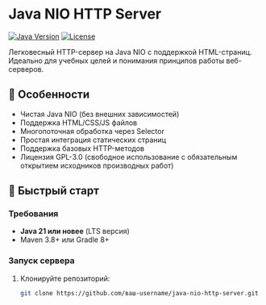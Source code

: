 # Java NIO HTTP Server

[![Java Version](https://img.shields.io/badge/Java-21%2B-blue)](https://openjdk.org/)
[![License](https://img.shields.io/badge/License-GPL--3.0-green)](LICENSE)

Легковесный HTTP-сервер на Java NIO с поддержкой HTML-страниц. Идеально для учебных целей и понимания принципов работы веб-серверов.

## 📌 Особенности

- Чистая Java NIO (без внешних зависимостей)
- Поддержка HTML/CSS/JS файлов
- Многопоточная обработка через Selector
- Простая интеграция статических страниц
- Поддержка базовых HTTP-методов
- Лицензия GPL-3.0 (свободное использование с обязательным открытием исходников производных работ)

## 🚀 Быстрый старт

### Требования
- **Java 21 или новее** (LTS версия)
- Maven 3.8+ или Gradle 8+

### Запуск сервера
1. Клонируйте репозиторий:
   ```bash
   git clone https://github.com/ваш-username/java-nio-http-server.git

